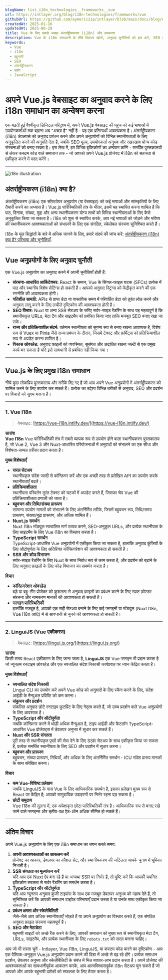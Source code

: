 ```yaml
---
blogName: list_i18n_technologies__frameworks__vue
url: https://intlayer.org/blog/i18n-technologies/frameworks/vue
githubUrl: https://github.com/aymericzip/intlayer/blob/main/docs/blog/en/list_i18n_technologies/frameworks/vue.md
createdAt: 2025-01-16
updatedAt: 2025-06-29
title: Vue के लिए सबसे अच्छा अंतर्राष्ट्रीयकरण (i18n) और उपकरण
description: Vue के i18n समाधानों के शीर्ष विकल्प खोजें, अनुवाद चुनौतियों को हल करें, SEO बढ़ाएं और एक वैश्विक वेब अनुभव प्रदान करें.
keywords:
  - Vue
  - i18n
  - बहुभाषी
  - SEO
  - अंतर्राष्ट्रीयकरण
  - ब्लॉग
  - JavaScript
---
```


# अपने Vue.js वेबसाइट का अनुवाद करने के लिए i18n समाधान का अन्वेषण करना

एक बढ़ती हुई वैश्वीकृत डिजिटल परिदृश्य में, अपने Vue.js वेबसाइट की पहुंच को कई भाषाओं में उपयोगकर्ताओं तक बढ़ाना अब "अच्छा है" नहीं है - यह एक प्रतिस्पर्धी आवश्यकता है। अंतर्राष्ट्रीयकरण (i18n) डेवलपर्स को अनुवाद प्रबंधन करने और अपने अनुप्रयोगों को विभिन्न स्थानीयताओं के लिए अनुकूलित करने की अनुमति देता है, जबकि SEO मूल्य, उपयोगकर्ता अनुभव और रखरखाव योग्य कोड संरचनाओं को बनाए रखता है। इस लेख में, हम विभिन्न दृष्टिकोणों का अन्वेषण करेंगे - समर्पित पुस्तकालयों से लेकर कस्टम कोड वाले समाधान तक - जो आपको अपने Vue.js प्रोजेक्ट में i18n को सहजता से एकीकृत करने में मदद करेंगे।

---

![i18n illustration](https://github.com/aymericzip/intlayer/blob/main/docs/blog/assets/i18n.webp)

## अंतर्राष्ट्रीयकरण (i18n) क्या है?

अंतर्राष्ट्रीयकरण (i18n) एक सॉफ़्टवेयर अनुप्रयोग (या वेबसाइट) को कई भाषाओं और सांस्कृतियों के लिए तैयारी करने का अभ्यास है। Vue.js पारिस्थितिकी तंत्र के भीतर, इसमें यह स्थापित करना शामिल है कि पाठ, दिनांक, संख्या, मुद्रा और अन्य स्थानीयकरण योग्य तत्वों को विभिन्न स्थानीयताओं के लिए कैसे अनुकूलित किया जा सकता है। i18n को शुरू से स्थापित करके, आप नई भाषाओं को जोड़ने और भविष्य की स्थानीयकरण आवश्यकताओं को संभालने के लिए एक संगठित, स्केलेबल संरचना सुनिश्चित करते हैं।

i18n के मूल सिद्धांतों के बारे में अधिक जानने के लिए, हमारे संदर्भ की जांच करें: [अंतर्राष्ट्रीयकरण (i18n) क्या है? परिभाषा और चुनौतियाँ](https://github.com/aymericzip/intlayer/blob/main/docs/docs/hi/what_is_internationalization.md).

---

## Vue अनुप्रयोगों के लिए अनुवाद चुनौती

एक Vue.js अनुप्रयोग का अनुवाद करने में अपनी चुनौतियाँ होती हैं:

- **संरचना-आधारित आर्किटेक्चर:** React के समान, Vue के सिंगल-फाइल घटक (SFCs) प्रत्येक में पाठ और स्थानीय विशेष सेटिंग्स हो सकती हैं। आपको अनुवाद स्ट्रिंग्स को केंद्रीकृत करने की एक रणनीति की आवश्यकता होगी।
- **गतिशील सामग्री:** APIs से प्राप्त डेटा या वास्तविक समय में परिवर्तित डेटा को तुरंत लोड करने और अनुवाद लागू करने के लिए लचीले दृष्टिकोण की आवश्यकता होती है।
- **SEO विचार:** Nuxt या अन्य SSR सेटअप के जरिए सर्वर-साइड रेंडरिंग के साथ यह महत्वपूर्ण है कि स्थानीयकृत URLs, मेटा टैग और साइटमैप को प्रबंधित किया जाए ताकि मजबूत SEO बनाए रखा जा सके।
- **राज्य और प्रतिक्रियाशील संदर्भ:** वर्तमान स्थानीयता को सुगम्य रूप से बनाए रखना आवश्यक है, विशेष रूप से Vuex या Pinia जैसे राज्य प्रबंधन के दौरान, जिसमें टेक्स्ट और फ़ॉर्मेट्स को प्रतिक्रियाशील रूप से अपडेट करना शामिल है।
- **विकास ओवरहेड:** अनुवाद फ़ाइलों को व्यवस्थित, सुसंगत और अद्यतित रखना जल्दी से एक प्रमुख कार्य बन सकता है यदि इसे सावधानी से प्रबंधित नहीं किया गया।

---

## Vue.js के लिए प्रमुख i18n समाधान

नीचे कुछ लोकप्रिय पुस्तकालय और तरीके दिए गए हैं जो आप अपने Vue अनुप्रयोगों में अंतर्राष्ट्रीयकरण को शामिल करने के लिए उपयोग कर सकते हैं। प्रत्येक का उद्देश्य विभिन्न तरीकों से अनुवाद, SEO और प्रदर्शन पर विचारों को सुगम बनाना है।

---

### 1. Vue I18n

> वेबसाइट: [https://vue-i18n.intlify.dev/](https://vue-i18n.intlify.dev/)

**सारांश**  
**Vue I18n** Vue पारिस्थितिकी तंत्र में सबसे व्यापक रूप से उपयोग होने वाला स्थानीयकरण पुस्तकालय है, जो Vue 2, Vue 3 और Nuxt-आधारित परियोजनाओं में अनुवादों को संभालने का एक सीधा और विशेषता-सम्पन्न तरीका प्रदान करता है।

**मुख्य विशेषताएँ**

- **सरल सेटअप**  
  स्थानीयकृत संदेश जल्दी से कॉन्फ़िगर करें और एक अच्छी तरह से प्रलेखित API का उपयोग करके स्थानीयताएँ बदलें।
- **प्रतिक्रियाशीलता**  
  स्थानीयता परिवर्तन तुरंत टेक्स्ट को घटकों में अपडेट करते हैं, जिसका श्रेय Vue की प्रतिक्रियाशीलता प्रणाली को जाता है।
- **बहुवचन और तिथि/संख्या प्रारूपण**  
  सामान्य उपयोग मामलों को संभालने के लिए अंतर्निर्मित तरीके, जिसमें बहुवचन रूप, तिथि/समय प्रारूपण, संख्या/मुद्रा प्रारूपण, और अधिक शामिल हैं।
- **Nuxt.js समर्थन**  
  Nuxt I18n मॉड्यूल स्वचालित मार्ग उत्पन्न करने, SEO-अनुकूल URLs, और प्रत्येक स्थानीयता के लिए साइटमैप के लिए Vue I18n का विस्तार करता है।
- **TypeScript समर्थन**  
  TypeScript-आधारित Vue अनुप्रयोगों में एकीकृत किया जा सकता है, हालांकि अनुवाद कुंजियों के लिए ऑटोपूर्णता के लिए अतिरिक्त कॉन्फ़िगरेशन की आवश्यकता हो सकती है।
- **SSR और कोड विभाजन**  
  सर्वर-साइड रेंडरिंग के लिए Nuxt के साथ निर्बाध रूप से काम करता है, और प्रदर्शन को बढ़ाने के लिए अनुवाद फ़ाइलों के लिए कोड विभाजन का समर्थन करता है।

**विचार**

- **कॉन्फ़िगरेशन ओवरहेड**  
  बड़े या बहु-टीम प्रोजेक्ट को कुशलता से अनुवाद फ़ाइलों का प्रबंधन करने के लिए स्पष्ट फ़ोल्डर संरचना और नामकरण मानकों की आवश्यकता हो सकती है।
- **प्लगइन पारिस्थितिकी**  
  हालाँकि मजबूत है, आपको एक सही सेटअप बनाने के लिए कई प्लगइनों या मॉड्यूल (Nuxt I18n, Vue I18n आदि) में से सावधानी से चुनने की आवश्यकता हो सकती है।

---

### 2. LinguiJS (Vue एकीकरण)

> वेबसाइट: [https://lingui.js.org/](https://lingui.js.org/)

**सारांश**  
किसी समय React एकीकरण के लिए जाना जाता है, **LinguiJS** एक Vue प्लगइन भी प्रदान करता है जो न्यूनतम रनटाइम ओवरहेड और एक स्वचालित संदेश निकासी कार्यप्रवाह पर ध्यान केंद्रित करता है।

**मुख्य विशेषताएँ**

- **स्वचालित संदेश निकासी**  
  Lingui CLI का उपयोग करें अपने Vue कोड को अनुवादों के लिए स्कैन करने के लिए, संदेश आईडी के मैन्युअल प्रविष्टि को कम करना।
- **संकुचन और प्रदर्शन**  
  संकलित अनुवाद छोटे रनटाइम फ़ुटप्रिंट के लिए नेतृत्व करते हैं, जो उच्च प्रदर्शन वाले Vue अनुप्रयोगों के लिए आवश्यक है।
- **TypeScript और ऑटोपूर्णता**  
  जबकि कॉन्फ़िगर करने में थोड़ी अधिक मैन्युअल है, टाइप आईडी और कैटलॉग TypeScript-आधारित Vue प्रोजेक्ट्स में डेवलपर अनुभव में सुधार कर सकते हैं।
- **Nuxt और SSR संगतता**  
  पूरी तरह से स्थानीयकृत पृष्ठों की सेवा देने के लिए SSR सेटअप के साथ एकीकृत किया जा सकता है, प्रत्येक समर्थित स्थानीयता के लिए SEO और प्रदर्शन में सुधार करना।
- **बहुवचन और प्रारूपण**  
  बहुवचन, संख्या प्रारूपण, तिथियाँ, और अधिक के लिए अंतर्निर्मित समर्थन - ICU संदेश प्रारूप मानकों के साथ संरेखित करना।

**विचार**

- **कम Vue-विशिष्ट प्रलेखन**  
  जबकि LinguiJS के पास Vue के लिए आधिकारिक समर्थन है, इसका प्रलेखन मुख्य रूप से React पर केंद्रित है; आपको सामुदायिक उदाहरणों पर निर्भर रहना पड़ सकता है।
- **छोटी समुदाय**  
  Vue I18n की तुलना में, एक अपेक्षाकृत छोटा पारिस्थितिकी तंत्र है। आधिकारिक रूप से बनाए रखे जाने वाले प्लगइन्स और तृतीय-पक्ष ऐड-ऑन अधिक सीमित हो सकते हैं।

---

## अंतिम विचार

अपने Vue.js अनुप्रयोग के लिए एक i18n समाधान का चयन करते समय:

1. **अपनी आवश्यकताओं का आकलन करें**  
   प्रोजेक्ट का आकार, डेवलपर का कौशल सेट, और स्थानीयकरण की जटिलता आपके चुनाव में भूमिका निभाती है।
2. **SSR संगतता का मूल्यांकन करें**  
   यदि आप एक Nuxt ऐप बना रहे हैं या अन्यथा SSR पर निर्भर हैं, तो पुष्टि करें कि आपकी चयनित दृष्टिकोण सरलता से सर्वर रेंडरिंग का समर्थन करता है।
3. **TypeScript और ऑटोपूर्णता**  
   यदि आप न्यूनतम अनुवाद कुंजी टाइपॉस के साथ एक मजबूत डेवलपर अनुभव को महत्व देते हैं, तो सुनिश्चित करें कि आपकी समाधान टाइपेड परिभाषाएँ प्रदान करता है या उनके साथ एकीकृत किया जा सकता है।
4. **प्रबंधन क्षमता और स्केलेबिलिटी**  
   जैसे-जैसे आप अधिक स्थानीयताएँ जोड़ते हैं या अपने अनुप्रयोग का विस्तार करते हैं, एक संगठित अनुवाद फ़ाइल संरचना महत्वपूर्ण है।
5. **SEO और मेटाडेटा**  
   बहुभाषी साइटों को अच्छे रैंक करने के लिए, आपकी समाधान को मुख्य रूप से स्थानीयकृत मेटा टैग, URLs, साइटमैप, और प्रत्येक स्थानीयता के लिए `robots.txt` को सरल बनाना चाहिए।

आप जो भी रास्ता चुनें - Intlayer, Vue I18n, LinguiJS, या कस्टम कोड करने का दृष्टिकोण - आप एक वैश्विक-अनुकूल Vue.js अनुप्रयोग प्रदान करने की दिशा में अच्छे से बढ़ रहे होंगे। प्रत्येक समाधान प्रदर्शन, डेवलपर अनुभव और स्केलेबिलिटी के संबंध में भिन्न व्यापार-लाभ प्रदान करता है। अपने प्रोजेक्ट की आवश्यकताओं का सावधानीपूर्वक आकलन करके, आप आत्मविश्वासपूर्वक i18n सेटअप चुन सकते हैं जो आपको और आपके बहुभाषी दर्शकों को सफलता के लिए तैयार करता है।

